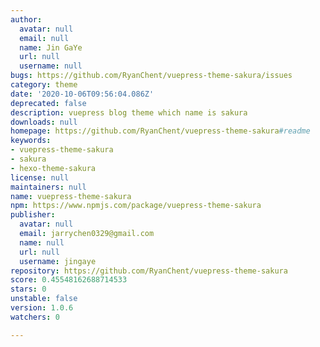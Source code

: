 ```yaml
---
author:
  avatar: null
  email: null
  name: Jin GaYe
  url: null
  username: null
bugs: https://github.com/RyanChent/vuepress-theme-sakura/issues
category: theme
date: '2020-10-06T09:56:04.086Z'
deprecated: false
description: vuepress blog theme which name is sakura
downloads: null
homepage: https://github.com/RyanChent/vuepress-theme-sakura#readme
keywords:
- vuepress-theme-sakura
- sakura
- hexo-theme-sakura
license: null
maintainers: null
name: vuepress-theme-sakura
npm: https://www.npmjs.com/package/vuepress-theme-sakura
publisher:
  avatar: null
  email: jarrychen0329@gmail.com
  name: null
  url: null
  username: jingaye
repository: https://github.com/RyanChent/vuepress-theme-sakura
score: 0.45548162688714533
stars: 0
unstable: false
version: 1.0.6
watchers: 0

---
```


